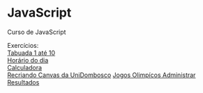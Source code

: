 # JavaScript
 Curso de JavaScript

Exercícios:<br>
<a href="https://vinivargasr.github.io/JavaScript/Exerc%C3%ADcios/Ex010/ex010g.html" target="_black" >Tabuada 1 até 10</a><br>
<a href="https://vinivargasr.github.io/JavaScript/Exerc%C3%ADcios/Ex015/ex015.html" target="_black" >Horário do dia</a><br>
<a href="https://vinivargasr.github.io/JavaScript/Exerc%C3%ADcios/Ex023/ex023.html" target="_black" >Calculadora</a><br>
<a href="https://vinivargasr.github.io/JavaScript/Exerc%C3%ADcios/Ex025/ex025.html" target="_black" >Recriando Canvas da UniDombosco</a>
<a href="https://vinivargasr.github.io/JavaScript/Exerc%C3%ADcios/Ex044/index.html" target="_black" >Jogos Olimpícos Administrar Resultados</a>
